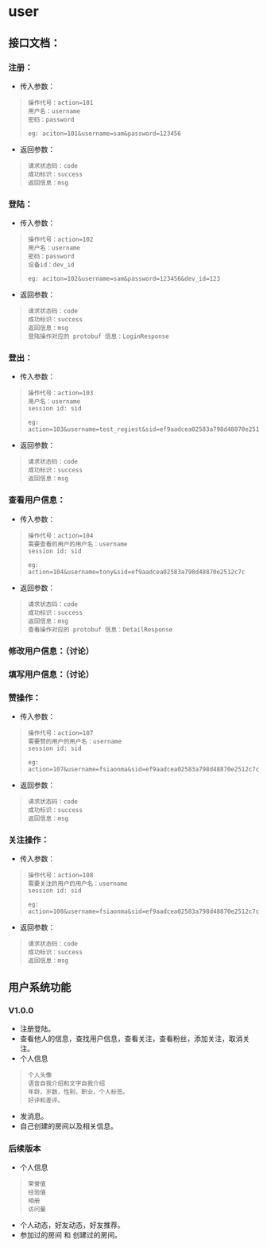 user
======

接口文档：
--------------

### 注册：
+ 传入参数：

>     操作代号：action=101
>     用户名：username
>     密码：password
>
>     eg: aciton=101&username=sam&password=123456

+ 返回参数：

>     请求状态码：code
>     成功标识：success
>     返回信息：msg

### 登陆：
+ 传入参数：

>     操作代号：action=102
>     用户名：username
>     密码：password
>     设备id：dev_id
>
>     eg: aciton=102&username=sam&password=123456&dev_id=123

+ 返回参数：

>     请求状态码：code
>     成功标识：success
>     返回信息：msg
>     登陆操作对应的 protobuf 信息：LoginResponse

### 登出：
+ 传入参数：

>     操作代号：action=103
>     用户名：username
>     session id: sid
>
>     eg: action=103&username=test_regiest&sid=ef9aadcea02583a798d48870e2512c7c

+ 返回参数：

>     请求状态码：code
>     成功标识：success
>     返回信息：msg

### 查看用户信息：
+ 传入参数：

>     操作代号：action=104
>     需要查看的用户的用户名：username
>     session id: sid
>
>     eg: action=104&username=tony&sid=ef9aadcea02583a798d48870e2512c7c

+ 返回参数：

>     请求状态码：code
>     成功标识：success
>     返回信息：msg
>     查看操作对应的 protobuf 信息：DetailResponse

### 修改用户信息：（讨论）

### 填写用户信息：（讨论）

### 赞操作：
+ 传入参数：

>     操作代号：action=107
>     需要赞的用户的用户名：username
>     session id: sid
>
>     eg: action=107&username=fsiaonma&sid=ef9aadcea02583a798d48870e2512c7c

+ 返回参数：

>     请求状态码：code
>     成功标识：success
>     返回信息：msg

### 关注操作：
+ 传入参数：

>     操作代号：action=108
>     需要关注的用户的用户名：username
>     session id: sid
>
>     eg: action=108&username=fsiaonma&sid=ef9aadcea02583a798d48870e2512c7c

+ 返回参数：

>     请求状态码：code
>     成功标识：success
>     返回信息：msg



用户系统功能
--------------

### V1.0.0
+ 注册登陆。
+ 查看他人的信息，查找用户信息，查看关注，查看粉丝，添加关注，取消关注。
+ 个人信息
  
>     个人头像
>     语音自我介绍和文字自我介绍
>     年龄，岁数，性别，职业，个人标签。
>     好评和差评。  

+ 发消息。
+ 自己创建的房间以及相关信息。

### 后续版本
+ 个人信息

>     荣誉值
>     经验值
>     相册
>     访问量

+ 个人动态，好友动态，好友推荐。
+ 参加过的房间 和 创建过的房间。

























